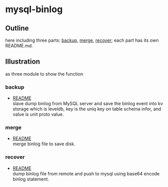 # mysql-binlog 

## Outline     
here including three parts: [backup](./backup/README.md), [merge](./merge/README.md), [recover](./recover/README.md); each part has its own README.md.  

## Illustration  

as three module to show the function

### backup 
* [README](./backup/README.md)  
	slave dump binlog from MySQL server and save the binlog event into kv storage which is leveldb, key is the uniq key on table schema infor, and value is unit proto value. 


### merge  
* [README](./merge/README.md)  
	merge binlog file to save disk.  

### recover   
* [README](./recover/README.md)  
	dump binlog file from remote and push to mysql using base64 encode binlog statement.  




